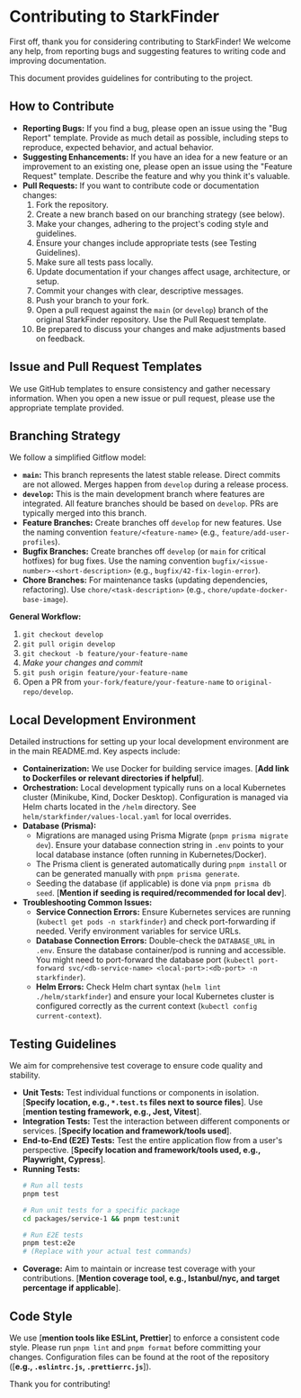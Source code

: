 # Contributing to StarkFinder

First off, thank you for considering contributing to StarkFinder! We welcome any help, from reporting bugs and suggesting features to writing code and improving documentation.

This document provides guidelines for contributing to the project.

## How to Contribute

*   **Reporting Bugs:** If you find a bug, please open an issue using the "Bug Report" template. Provide as much detail as possible, including steps to reproduce, expected behavior, and actual behavior.
*   **Suggesting Enhancements:** If you have an idea for a new feature or an improvement to an existing one, please open an issue using the "Feature Request" template. Describe the feature and why you think it's valuable.
*   **Pull Requests:** If you want to contribute code or documentation changes:
    1.  Fork the repository.
    2.  Create a new branch based on our branching strategy (see below).
    3.  Make your changes, adhering to the project's coding style and guidelines.
    4.  Ensure your changes include appropriate tests (see Testing Guidelines).
    5.  Make sure all tests pass locally.
    6.  Update documentation if your changes affect usage, architecture, or setup.
    7.  Commit your changes with clear, descriptive messages.
    8.  Push your branch to your fork.
    9.  Open a pull request against the `main` (or `develop`) branch of the original StarkFinder repository. Use the Pull Request template.
    10. Be prepared to discuss your changes and make adjustments based on feedback.

## Issue and Pull Request Templates

We use GitHub templates to ensure consistency and gather necessary information. When you open a new issue or pull request, please use the appropriate template provided.

## Branching Strategy

We follow a simplified Gitflow model:

*   **`main`:** This branch represents the latest stable release. Direct commits are not allowed. Merges happen from `develop` during a release process.
*   **`develop`:** This is the main development branch where features are integrated. All feature branches should be based on `develop`. PRs are typically merged into this branch.
*   **Feature Branches:** Create branches off `develop` for new features. Use the naming convention `feature/<feature-name>` (e.g., `feature/add-user-profiles`).
*   **Bugfix Branches:** Create branches off `develop` (or `main` for critical hotfixes) for bug fixes. Use the naming convention `bugfix/<issue-number>-<short-description>` (e.g., `bugfix/42-fix-login-error`).
*   **Chore Branches:** For maintenance tasks (updating dependencies, refactoring). Use `chore/<task-description>` (e.g., `chore/update-docker-base-image`).

**General Workflow:**

1.  `git checkout develop`
2.  `git pull origin develop`
3.  `git checkout -b feature/your-feature-name`
4.  *Make your changes and commit*
5.  `git push origin feature/your-feature-name`
6.  Open a PR from `your-fork/feature/your-feature-name` to `original-repo/develop`.

## Local Development Environment

Detailed instructions for setting up your local development environment are in the main README.md. Key aspects include:

*   **Containerization:** We use Docker for building service images. [**Add link to Dockerfiles or relevant directories if helpful**].
*   **Orchestration:** Local development typically runs on a local Kubernetes cluster (Minikube, Kind, Docker Desktop). Configuration is managed via Helm charts located in the `/helm` directory. See `helm/starkfinder/values-local.yaml` for local overrides.
*   **Database (Prisma):**
    *   Migrations are managed using Prisma Migrate (`pnpm prisma migrate dev`). Ensure your database connection string in `.env` points to your local database instance (often running in Kubernetes/Docker).
    *   The Prisma client is generated automatically during `pnpm install` or can be generated manually with `pnpm prisma generate`.
    *   Seeding the database (if applicable) is done via `pnpm prisma db seed`. [**Mention if seeding is required/recommended for local dev**].
*   **Troubleshooting Common Issues:**
    *   **Service Connection Errors:** Ensure Kubernetes services are running (`kubectl get pods -n starkfinder`) and check port-forwarding if needed. Verify environment variables for service URLs.
    *   **Database Connection Errors:** Double-check the `DATABASE_URL` in `.env`. Ensure the database container/pod is running and accessible. You might need to port-forward the database port (`kubectl port-forward svc/<db-service-name> <local-port>:<db-port> -n starkfinder`).
    *   **Helm Errors:** Check Helm chart syntax (`helm lint ./helm/starkfinder`) and ensure your local Kubernetes cluster is configured correctly as the current context (`kubectl config current-context`).

## Testing Guidelines

We aim for comprehensive test coverage to ensure code quality and stability.

*   **Unit Tests:** Test individual functions or components in isolation. [**Specify location, e.g., `*.test.ts` files next to source files**]. Use [**mention testing framework, e.g., Jest, Vitest**].
*   **Integration Tests:** Test the interaction between different components or services. [**Specify location and framework/tools used**].
*   **End-to-End (E2E) Tests:** Test the entire application flow from a user's perspective. [**Specify location and framework/tools used, e.g., Playwright, Cypress**].
*   **Running Tests:**
    ```bash
    # Run all tests
    pnpm test

    # Run unit tests for a specific package
    cd packages/service-1 && pnpm test:unit

    # Run E2E tests
    pnpm test:e2e
    # (Replace with your actual test commands)
    ```
*   **Coverage:** Aim to maintain or increase test coverage with your contributions. [**Mention coverage tool, e.g., Istanbul/nyc, and target percentage if applicable**].

## Code Style

We use [**mention tools like ESLint, Prettier**] to enforce a consistent code style. Please run `pnpm lint` and `pnpm format` before committing your changes. Configuration files can be found at the root of the repository ([**e.g., `.eslintrc.js`, `.prettierrc.js`**]).

Thank you for contributing!


